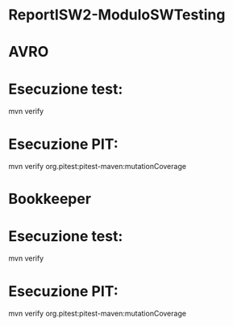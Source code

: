 # ReportISW2-ModuloSWTesting

# AVRO

# Esecuzione test:

mvn verify

# Esecuzione PIT:

mvn verify org.pitest:pitest-maven:mutationCoverage 

# Bookkeeper

# Esecuzione test:

mvn verify

# Esecuzione PIT:

mvn verify org.pitest:pitest-maven:mutationCoverage
